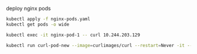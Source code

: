 




deploy nginx pods
```bash
kubectl apply -f nginx-pods.yaml
kubectl get pods -o wide

kubectl exec -it nginx-pod-1 -- curl 10.244.203.129

kubectl run curl-pod-new --image=curlimages/curl --restart=Never -it --rm -- sh

```


